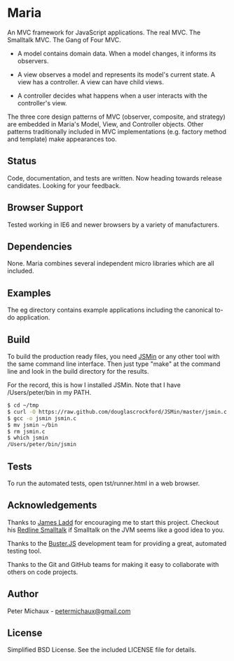 Maria
=====

An MVC framework for JavaScript applications. The real MVC. The Smalltalk MVC. The Gang of Four MVC. 

* A model contains domain data. When a model changes, it informs its observers.

* A view observes a model and represents its model's current state. A view has a controller. A view can have child views.

* A controller decides what happens when a user interacts with the controller's view.

The three core design patterns of MVC (observer, composite, and strategy) are embedded in Maria's Model, View, and Controller objects. Other patterns traditionally included in MVC implementations (e.g. factory method and template) make appearances too.


Status
------

Code, documentation, and tests are written. Now heading towards release candidates. Looking for your feedback.


Browser Support
---------------

Tested working in IE6 and newer browsers by a variety of manufacturers.


Dependencies
------------

None. Maria combines several independent micro libraries which are all included.


Examples
--------

The eg directory contains example applications including the canonical to-do application.


Build
-----

To build the production ready files, you need [JSMin](http://www.crockford.com/javascript/jsmin.html) or any other tool with the same command line interface. Then just type "make" at the command line and look in the build directory for the results.

For the record, this is how I installed JSMin. Note that I have /Users/peter/bin in my PATH.

```sh
$ cd ~/tmp
$ curl -O https://raw.github.com/douglascrockford/JSMin/master/jsmin.c
$ gcc -o jsmin jsmin.c
$ mv jsmin ~/bin
$ rm jsmin.c
$ which jsmin
/Users/peter/bin/jsmin
```


Tests
-----

To run the automated tests, open tst/runner.html in a web browser.


Acknowledgements
----------------

Thanks to [James Ladd](http://jamesladdcode.com/) for encouraging me to start this project. Checkout his [Redline Smalltalk](http://www.redline.st/) if Smalltalk on the JVM seems like a good idea to you.

Thanks to the [Buster.JS](http://busterjs.org/) development team for providing a great, automated testing tool.

Thanks to the Git and GitHub teams for making it easy to collaborate with others on code projects.


Author
------

Peter Michaux - petermichaux@gmail.com


License
-------

Simplified BSD License. See the included LICENSE file for details.
